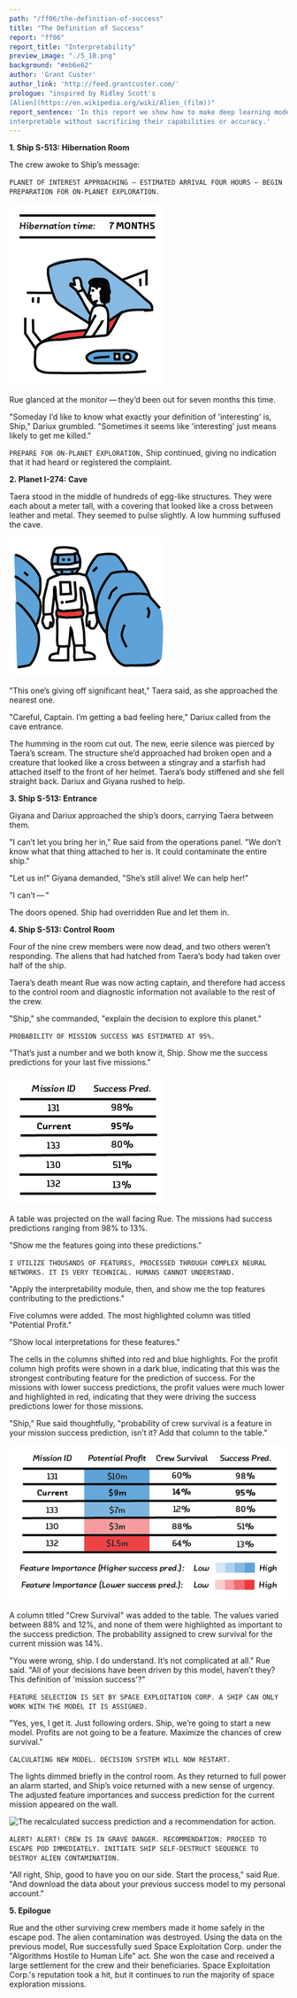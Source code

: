```yaml
---
path: "/ff06/the-definition-of-success"
title: "The Definition of Success"
report: "ff06"
report_title: "Interpretability"
preview_image: "./5_10.png"
background: "#eb6e62"
author: 'Grant Custer'
author_link: 'http://feed.grantcuster.com/'
prologue: "inspired by Ridley Scott's
[Alien](https://en.wikipedia.org/wiki/Alien_(film))"
report_sentence: 'In this report we show how to make deep learning models
interpretable without sacrificing their capabilities or accuracy.'
---
```


**1. Ship S-513: Hibernation Room**

The crew awoke to Ship’s message:

`PLANET OF INTEREST APPROACHING — ESTIMATED ARRIVAL FOUR HOURS — BEGIN
PREPARATION FOR ON-PLANET EXPLORATION.`

![Woken from hibernation.](./5_07.png)

Rue glanced at the monitor — they’d been out for seven months this time.

"Someday I’d like to know what exactly your definition of 'interesting'
is, Ship," Dariux grumbled. "Sometimes it seems like 'interesting' just
means likely to get me killed."

`PREPARE FOR ON-PLANET EXPLORATION,` Ship continued, giving no
indication that it had heard or registered the complaint.

**2. Planet I-274: Cave**

Taera stood in the middle of hundreds of egg-like structures. They were
each about a meter tall, with a covering that looked like a cross
between leather and metal. They seemed to pulse slightly. A low humming
suffused the cave.

![Taera in the cave.](./5_08.png)

"This one’s giving off significant heat," Taera said, as she approached
the nearest one.

"Careful, Captain. I’m getting a bad feeling here," Dariux called from
the cave entrance.

The humming in the room cut out. The new, eerie silence was pierced by
Taera’s scream. The structure she’d approached had broken open and a
creature that looked like a cross between a stingray and a starfish had
attached itself to the front of her helmet. Taera’s body stiffened and
she fell straight back. Dariux and Giyana rushed to help.

**3. Ship S-513: Entrance**

Giyana and Dariux approached the ship’s doors, carrying Taera between
them.

"I can’t let you bring her in," Rue said from the operations panel. "We
don’t know what that thing attached to her is. It could contaminate the
entire ship."

"Let us in!" Giyana demanded, "She’s still alive! We can help her!"

"I can’t — "

The doors opened. Ship had overridden Rue and let them in.

**4. Ship S-513: Control Room**

Four of the nine crew members were now dead, and two others weren’t
responding. The aliens that had hatched from Taera’s body had taken over
half of the ship.

Taera’s death meant Rue was now acting captain, and therefore had access
to the control room and diagnostic information not available to the rest
of the crew.

"Ship," she commanded, "explain the decision to explore this planet."

`PROBABILITY OF MISSION SUCCESS WAS ESTIMATED AT 95%.`

"That’s just a number and we both know it, Ship. Show me the success
predictions for your last five missions."

![Mission success predictions.](./5_09.png)

A table was projected on the wall facing Rue. The missions had success
predictions ranging from 98% to 13%.

"Show me the features going into these predictions."

`I UTILIZE THOUSANDS OF FEATURES, PROCESSED THROUGH COMPLEX NEURAL
NETWORKS. IT IS VERY TECHNICAL. HUMANS CANNOT UNDERSTAND.`

"Apply the interpretability module, then, and show me the top features
contributing to the predictions."

Five columns were added. The most highlighted column was titled
"Potential Profit."

"Show local interpretations for these features."

The cells in the columns shifted into red and blue highlights. For the
profit column high profits were shown in a dark blue, indicating that
this was the strongest contributing feature for the prediction of
success. For the missions with lower success predictions, the profit
values were much lower and highlighted in red, indicating that they were
driving the success predictions lower for those missions.

"Ship," Rue said thoughtfully, "probability of crew survival is a
feature in your mission success prediction, isn’t it? Add that column to
the table."

![Feature importance for mission success predictions.](./5_10.png)

A column titled "Crew Survival" was added to the table. The values
varied between 88% and 12%, and none of them were highlighted as
important to the success prediction. The probability assigned to crew
survival for the current mission was 14%.

"You were wrong, ship. I do understand. It’s not complicated at all."
Rue said. "All of your decisions have been driven by this model, haven’t
they? This definition of 'mission success'?"

`FEATURE SELECTION IS SET BY SPACE EXPLOITATION CORP. A SHIP CAN ONLY
WORK WITH THE MODEL IT IS ASSIGNED.`

"Yes, yes, I get it. Just following orders. Ship, we’re going to start a
new model. Profits are not going to be a feature. Maximize the chances
of crew survival."

`CALCULATING NEW MODEL. DECISION SYSTEM WILL NOW RESTART.`

The lights dimmed briefly in the control room. As they returned to full
power an alarm started, and Ship’s voice returned with a new sense of
urgency. The adjusted feature importances and success prediction for the
current mission appeared on the wall.

![The recalculated success prediction and a recommendation for
action.](./5_11.png)

`ALERT! ALERT! CREW IS IN GRAVE DANGER. RECOMMENDATION: PROCEED TO
ESCAPE POD IMMEDIATELY. INITIATE SHIP SELF-DESTRUCT SEQUENCE TO DESTROY
ALIEN CONTAMINATION.`

"All right, Ship, good to have you on our side. Start the process," said
Rue. "And download the data about your previous success model to my
personal account."

**5. Epilogue**

Rue and the other surviving crew members made it home safely in the
escape pod. The alien contamination was destroyed. Using the data on the
previous model, Rue successfully sued Space Exploitation Corp. under the
"Algorithms Hostile to Human Life" act. She won the case and received a
large settlement for the crew and their beneficiaries. Space
Exploitation Corp.'s reputation took a hit, but it continues to run the
majority of space exploration missions.
